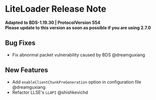 <!-- Version: 2.7.1 -->

# LiteLoader Release Note

**Adapted to BDS-1.19.30 | ProtocolVersion 554**  
**Please update to this version as soon as possible if you are using 2.7.0**

## Bug Fixes

- Fix abnormal packet vulnerability caused by BDS @dreamguxiang

## New Features

- Add `enableClientChunkPreGeneration` option in configuration file @dreamguxiang
- Refactor LLSE's `LLAPI` @shishkevichd